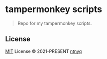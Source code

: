 # tampermonkey scripts

> Repo for my tampermonkey scripts.

## License

[MIT](./LICENSE) License © 2021-PRESENT [ntnyq](https://github.com/ntnyq)
